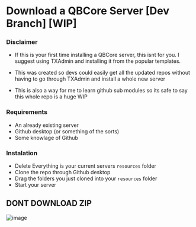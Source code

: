 # Download a QBCore Server [Dev Branch] [WIP]

### Disclaimer
- If this is your first time installing a QBCore server, this isnt for you. I suggest using TXAdmin and installing it from the popular templates.

- This was created so devs could easily get all the updated repos without having to go through TXAdmin and install a whole new server

- This is also a way for me to learn github sub modules so its safe to say this whole repo is a huge WIP

### Requirements

- An already existing server
- Github desktop (or something of the sorts)
- Some knowlage of Github

### Instalation

- Delete Everything is your current servers `resources` folder
- Clone the repo through Github desktop
- Drag the folders you just cloned into your `resources` folder
- Start your server
## DONT DOWNLOAD ZIP
![image](https://user-images.githubusercontent.com/66404074/155733387-024ea752-da65-478e-8635-2f020ffccc3b.png)
